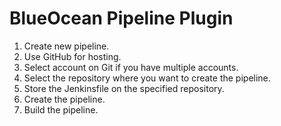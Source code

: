# BlueOcean Pipeline Plugin

1. Create new pipeline.
2. Use GitHub for hosting.
3. Select account on Git if you have multiple accounts.
4. Select the repository where you want to create the pipeline.
5. Store the Jenkinsfile on the specified repository.
6. Create the pipeline.
7. Build the pipeline.
